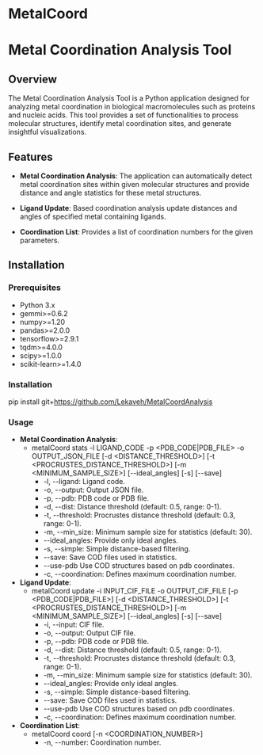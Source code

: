 # MetalCoord
# Metal Coordination Analysis Tool

## Overview

The Metal Coordination Analysis Tool is a Python application designed for analyzing metal coordination in biological macromolecules such as proteins and nucleic acids. This tool provides a set of functionalities to process molecular structures, identify metal coordination sites, and generate insightful visualizations.

## Features

- **Metal Coordination Analysis**: The application can automatically detect metal coordination sites within given molecular structures and provide distance and angle statistics for these metal structures.

- **Ligand Update**: Based coordination analysis update distances and angles of specified metal containing ligands.

- **Coordination List**: Provides a list of coordination numbers for the given parameters.

## Installation

### Prerequisites

- Python 3.x
- gemmi>=0.6.2
- numpy>=1.20
- pandas>=2.0.0
- tensorflow>=2.9.1
- tqdm>=4.0.0
- scipy>=1.0.0
- scikit-learn>=1.4.0

### Installation

pip install git+https://github.com/Lekaveh/MetalCoordAnalysis


### Usage
- **Metal Coordination Analysis**: 
    - metalCoord stats -l LIGAND_CODE -p <PDB_CODE|PDB_FILE> -o OUTPUT_JSON_FILE [-d <DISTANCE_THRESHOLD>] [-t <PROCRUSTES_DISTANCE_THRESHOLD>] [-m <MINIMUM_SAMPLE_SIZE>] [--ideal_angles] [-s] [--save]
        - -l, --ligand: Ligand code.
        - -o, --output: Output JSON file.
        - -p, --pdb: PDB code or PDB file.
        - -d, --dist: Distance threshold (default: 0.5, range: 0-1).
        - -t, --threshold: Procrustes distance threshold (default: 0.3, range: 0-1).
        - -m, --min_size: Minimum sample size for statistics (default: 30).
        - --ideal_angles: Provide only ideal angles.
        - -s, --simple: Simple distance-based filtering.
        - --save: Save COD files used in statistics.
        - --use-pdb Use COD structures based on pdb coordinates.
        - -c, --coordination: Defines maximum coordination number.
- **Ligand Update**: 
    - metalCoord update -i INPUT_CIF_FILE -o OUTPUT_CIF_FILE [-p <PDB_CODE|PDB_FILE>] [-d <DISTANCE_THRESHOLD>] [-t <PROCRUSTES_DISTANCE_THRESHOLD>] [-m <MINIMUM_SAMPLE_SIZE>] [--ideal_angles] [-s] [--save]
        - -i, --input: CIF file.
        - -o, --output: Output CIF file.
        - -p, --pdb: PDB code or PDB file.
        - -d, --dist: Distance threshold (default: 0.5, range: 0-1).
        - -t, --threshold: Procrustes distance threshold (default: 0.3, range: 0-1).
        - -m, --min_size: Minimum sample size for statistics (default: 30).
        - --ideal_angles: Provide only ideal angles.
        - -s, --simple: Simple distance-based filtering.
        - --save: Save COD files used in statistics.
        - --use-pdb Use COD structures based on pdb coordinates.
        - -c, --coordination: Defines maximum coordination number.
- **Coordination List**: 
    - metalCoord coord [-n <COORDINATION_NUMBER>]
        - -n, --number: Coordination number.

